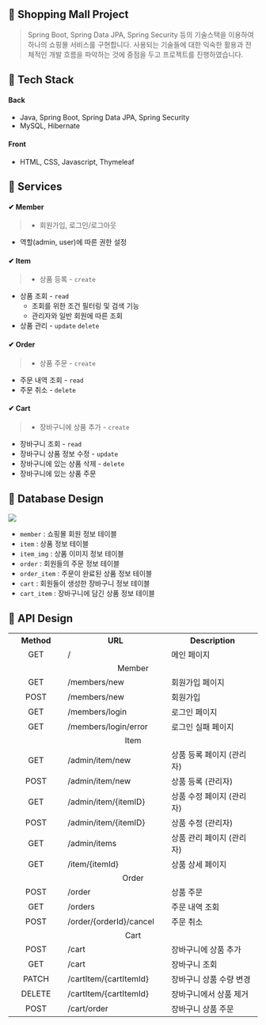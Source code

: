 ## 🛒 Shopping Mall Project

> Spring Boot, Spring Data JPA, Spring Security 등의 기술스택을 이용하여 하나의 쇼핑몰 서비스를 구현합니다. 사용되는 기술들에 대한 익숙한 활용과 전체적인 개발 흐름을 파악하는 것에 중점을 두고 프로젝트를 진행하였습니다.


## 🔧 Tech Stack


#### Back
- Java, Spring Boot, Spring Data JPA, Spring Security
- MySQL, Hibernate


#### Front
- HTML, CSS, Javascript, Thymeleaf


## 📱 Services


#### ✔ Member
>- 회원가입, 로그인/로그아웃
- 역할(admin, user)에 따른 권한 설정

#### ✔ Item
>- 상품 등록 - `create`
- 상품 조회 - `read`
  - 조회를 위한 조건 필터링 및 검색 기능
  - 관리자와 일반 회원에 따른 조회 
- 상품 관리 - `update` `delete`

#### ✔ Order
>- 상품 주문 - `create`
- 주문 내역 조회 - `read`
- 주문 취소 - `delete`

#### ✔ Cart
>- 장바구니에 상품 추가 - `create`
- 장바구니 조회 - `read`
- 장바구니 상품 정보 수정 - `update`
- 장바구니에 있는 상품 삭제 - `delete`
- 장바구니에 있는 상품 주문


## 💾 Database Design

![](https://velog.velcdn.com/images/knavoid/post/f06d429e-3c31-4618-aa5b-3027f9cb1768/image.png)

- `member` : 쇼핑몰 회원 정보 테이블
- `item` : 상품 정보 테이블
- `item_img` : 상품 이미지 정보 테이블
- `order` : 회원들의 주문 정보 테이블
- `order_item` : 주문이 완료된 상품 정보 테이블
- `cart` : 회원들이 생성한 장바구니 정보 테이블
- `cart_item` : 장바구니에 담긴 상품 정보 테이블


## 📑 API Design

<table>
  
  <tr>
    <th align="center" width="300">Method</th>
    <th align="center" width="300">URL</th>
    <th align="center" width="600">Description</th>
  </tr>
  
  <tr>
    <td align="center">GET</td>
    <td>/</td>
    <td>메인 페이지</td>
  </tr>
  <tr>
    <td align="center" colspan=3>Member</td>
  </tr>
  <tr>
    <td align="center">GET</td>
    <td>/members/new</td>
    <td>회원가입 페이지</td>
  </tr>
  <tr>
    <td align="center">POST</td>
    <td>/members/new</td>
    <td>회원가입</td>
  </tr>
  <tr>
    <td align="center">GET</td>
    <td>/members/login</td>
    <td>로그인 페이지</td>
  </tr>
  <tr>
    <td align="center">GET</td>
    <td>/members/login/error</td>
    <td>로그인 실패 페이지</td>
  </tr>
  <tr>
    <td align="center" colspan=3>Item</td>
  </tr>
  <tr>
    <td align="center">GET</td>
    <td>/admin/item/new</td>
    <td>상품 등록 페이지 (관리자)</td>
  </tr>
  <tr>
    <td align="center">POST</td>
    <td>/admin/item/new</td>
    <td>상품 등록 (관리자)</td>
  </tr>
  <tr>
    <td align="center">GET</td>
    <td>/admin/item/{itemID}</td>
    <td>상품 수정 페이지 (관리자)</td>
  </tr>
  <tr>
    <td align="center">POST</td>
    <td>/admin/item/{itemID}</td>
    <td>상품 수정 (관리자)</td>
  </tr>
  <tr>
    <td align="center">GET</td>
    <td>/admin/items</td>
    <td>상품 관리 페이지 (관리자)</td>
  </tr>
  <tr>
    <td align="center">GET</td>
    <td>/item/{itemId}</td>
    <td>상품 상세 페이지</td>
  </tr>
  <tr>
    <td align="center" colspan="3">Order</td>
  </tr>
  <tr>
    <td align="center">POST</td>
    <td>/order</td>
    <td>상품 주문</td>
  </tr>
  <tr>
    <td align="center">GET</td>
    <td>/orders</td>
    <td>주문 내역 조회</td>
  </tr>
  <tr>
    <td align="center">POST</td>
    <td>/order/{orderId}/cancel</td>
    <td>주문 취소</td>
  </tr>
  <tr>
    <td align="center" colspan="3">Cart</td>
  </tr>
  <tr>
    <td align="center">POST</td>
    <td>/cart</td>
    <td>장바구니에 상품 추가</td>
  </tr>
  <tr>
    <td align="center">GET</td>
    <td>/cart</td>
    <td>장바구니 조회</td>
  </tr>
  <tr>
    <td align="center">PATCH</td>
    <td>/cartItem/{cartItemId}</td>
    <td>장바구니 상품 수량 변경</td>
  </tr>
  <tr>
    <td align="center">DELETE</td>
    <td>/cartItem/{cartItemId}</td>
    <td>장바구니에서 상품 제거</td>
  </tr>
  <tr>
    <td align="center">POST</td>
    <td>/cart/order</td>
    <td>장바구니 상품 주문</td>
  </tr>

</table>
